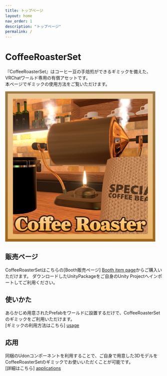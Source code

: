 ```yaml
---
title: トップページ
layout: home
nav_order: 1
description: "トップページ"
permalink: /
---
```


# CoffeeRoasterSet

『CoffeeRoasterSet』はコーヒー豆の手焙煎ができるギミックを備えた、VRChatワールド専用の有償アセットです。  
本ページでギミックの使用方法をご覧いただけます。

<img src="/assets/images/thumbnail.png" width="480px">


## 販売ページ

CoffeeRoasterSetはこちらの[Booth販売ページ] [Booth item page]からご購入いただけます。
ダウンロードしたUnityPackageをご自身のUnity Projectへインポートしてご利用ください。


## 使いかた

あらかじめ用意されたPrefabをワールドに設置するだけで、CoffeeRoasterSetのギミックをご利用いただけます。  
[ギミックの利用方法はこちら] [usage]


## 応用

同梱のUdonコンポーネントを利用することで、ご自身で用意した3DモデルをCoffeeRoasterSetのギミックでお使いいただくことが可能です。  
[詳細はこちら] [applications]



[Booth item page]: https://cultnhut.booth.pm/items/6861803
[usage]: /docs/usage
[applications]: /docs/applications

